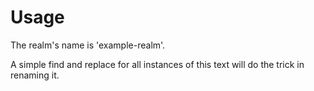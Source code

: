 # Usage

The realm's name is 'example-realm'.

A simple find and replace for all instances of this text will do the trick in renaming it.
